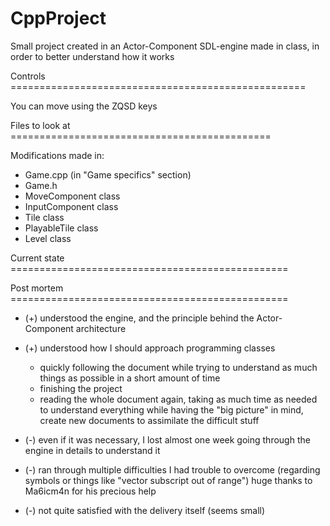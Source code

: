 # CppProject

Small project created in an Actor-Component SDL-engine made in class, in order to better understand how it works

Controls ===================================================

You can move using the ZQSD keys

Files to look at =============================================

Modifications made in:
  - Game.cpp (in "Game specifics" section)
  - Game.h
  - MoveComponent class
  - InputComponent class
  - Tile class
  - PlayableTile class
  - Level class

Current state ================================================



Post mortem ================================================

- (+) understood the engine, and the principle behind the Actor-Component architecture
- (+) understood how I should approach programming classes 
     - quickly following the document while trying to understand as much things as possible in a short amount of time
     - finishing the project
     - reading the whole document again, taking as much time as needed to understand everything while having the "big picture" in mind, create new documents to assimilate the difficult stuff 
 
- (-) even if it was necessary, I lost almost one week going through the engine in details to understand it  
- (-) ran through multiple difficulties I had trouble to overcome (regarding symbols or things like "vector subscript out of range")
      huge thanks to Ma6icm4n for his precious help
- (-) not quite satisfied with the delivery itself (seems small)
